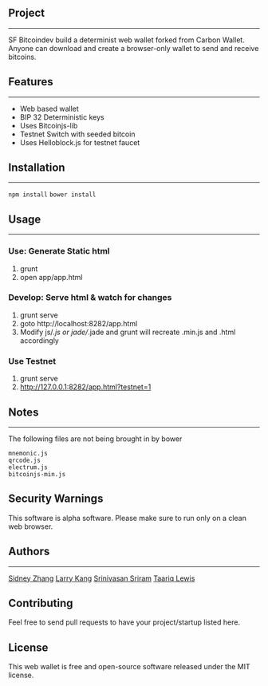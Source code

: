 ## Project
-----
SF Bitcoindev build a determinist web wallet forked from Carbon Wallet. Anyone can download and create a browser-only wallet to send and receive bitcoins. 


## Features
-----
- Web based wallet
- BIP 32 Deterministic keys
- Uses Bitcoinjs-lib
- Testnet Switch with seeded bitcoin
- Uses Helloblock.js for testnet faucet


## Installation
-----
`npm install`
`bower install`

## Usage
-----
### Use: Generate Static html
1. grunt
2. open app/app.html

### Develop: Serve html & watch for changes
1. grunt serve
2. goto http://localhost:8282/app.html
3. Modify js/*.js or jade/*.jade and grunt will recreate .min.js and
   .html accordingly

### Use Testnet
1. grunt serve
2. http://127.0.0.1:8282/app.html?testnet=1



## Notes
-----
The following files are not being brought in by bower

    mnemonic.js
    qrcode.js
    electrum.js
    bitcoinjs-min.js

## Security Warnings
This software is alpha software. Please make sure to run only on a clean web browser.


## Authors
-----
[Sidney Zhang](https://github.com/sidazhang)
[Larry Kang](https://github.com/lkang)
[Srinivasan Sriram](https://github.com/ssr1ram)
[Taariq Lewis](https://github.com/taariq)

## Contributing
Feel free to send pull requests to have your project/startup listed here.


## License
This web wallet is free and open-source software released under the MIT license.



